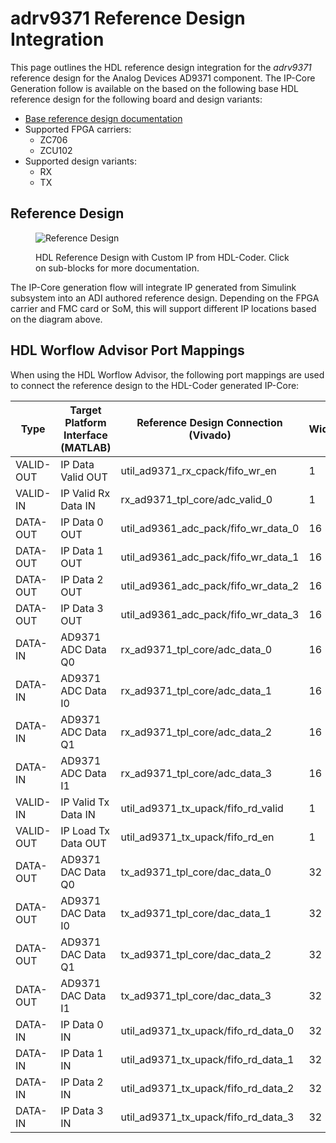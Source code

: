 

# adrv9371 Reference Design Integration

This page outlines the HDL reference design integration for the *adrv9371* reference design for the Analog Devices
AD9371 component. The IP-Core Generation follow is available on the based on the following base HDL reference design for the following board and design variants: 

- [Base reference design documentation](https://wiki.analog.com/resources/eval/user-guides/mykonos/reference_hdl)
- Supported FPGA carriers:
    - ZC706
    - ZCU102
- Supported design variants:
    - RX
    - TX

## Reference Design

<figure markdown>
  
  ![Reference Design](../assets/rd_jesd_custom.svg)
  
  <figcaption>HDL Reference Design with Custom IP from HDL-Coder. Click on sub-blocks for more documentation.</figcaption>
</figure>
The IP-Core generation flow will integrate IP generated from Simulink subsystem into an ADI authored reference design. Depending on the FPGA carrier and FMC card or SoM, this will support different IP locations based on the diagram above.

## HDL Worflow Advisor Port Mappings

When using the HDL Worflow Advisor, the following port mappings are used to connect the reference design to the HDL-Coder generated IP-Core:

| Type | Target Platform Interface (MATLAB) | Reference Design Connection (Vivado) | Width | Reference Design Variant |
| ---- | ------------------------ | --------------------------- | ----- | ----------- |
| VALID-OUT | IP Data Valid OUT | util_ad9371_rx_cpack/fifo_wr_en | 1 | RX |
| VALID-IN | IP Valid Rx Data IN | rx_ad9371_tpl_core/adc_valid_0 | 1 | RX |
| DATA-OUT | IP Data 0 OUT | util_ad9361_adc_pack/fifo_wr_data_0 | 16 | RX |
| DATA-OUT | IP Data 1 OUT | util_ad9361_adc_pack/fifo_wr_data_1 | 16 | RX |
| DATA-OUT | IP Data 2 OUT | util_ad9361_adc_pack/fifo_wr_data_2 | 16 | RX |
| DATA-OUT | IP Data 3 OUT | util_ad9361_adc_pack/fifo_wr_data_3 | 16 | RX |
| DATA-IN | AD9371 ADC Data Q0 | rx_ad9371_tpl_core/adc_data_0 | 16 | RX |
| DATA-IN | AD9371 ADC Data I0 | rx_ad9371_tpl_core/adc_data_1 | 16 | RX |
| DATA-IN | AD9371 ADC Data Q1 | rx_ad9371_tpl_core/adc_data_2 | 16 | RX |
| DATA-IN | AD9371 ADC Data I1 | rx_ad9371_tpl_core/adc_data_3 | 16 | RX |
| VALID-IN | IP Valid Tx Data IN | util_ad9371_tx_upack/fifo_rd_valid | 1 | TX |
| VALID-OUT | IP Load Tx Data OUT | util_ad9371_tx_upack/fifo_rd_en | 1 | TX |
| DATA-OUT | AD9371 DAC Data Q0 | tx_ad9371_tpl_core/dac_data_0 | 32 | TX |
| DATA-OUT | AD9371 DAC Data I0 | tx_ad9371_tpl_core/dac_data_1 | 32 | TX |
| DATA-OUT | AD9371 DAC Data Q1 | tx_ad9371_tpl_core/dac_data_2 | 32 | TX |
| DATA-OUT | AD9371 DAC Data I1 | tx_ad9371_tpl_core/dac_data_3 | 32 | TX |
| DATA-IN | IP Data 0 IN | util_ad9371_tx_upack/fifo_rd_data_0 | 32 | TX |
| DATA-IN | IP Data 1 IN | util_ad9371_tx_upack/fifo_rd_data_1 | 32 | TX |
| DATA-IN | IP Data 2 IN | util_ad9371_tx_upack/fifo_rd_data_2 | 32 | TX |
| DATA-IN | IP Data 3 IN | util_ad9371_tx_upack/fifo_rd_data_3 | 32 | TX |

